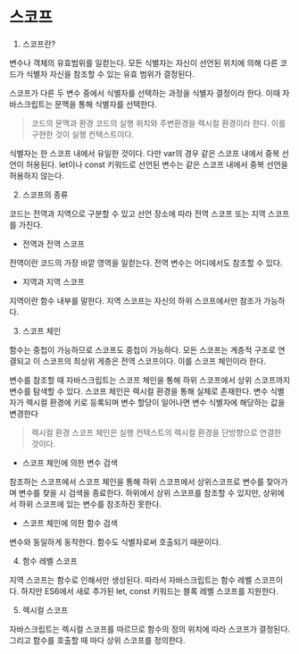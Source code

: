 # 스코프

1. 스코프란?

변수나 객체의 유효범위를 일컫는다. 모든 식별자는 자신이 선언된 위치에 의해 다른 코드가 식별자 자신을 참조할 수 있는 유효 범위가 결정된다. 

스코프가 다른 두 변수 중에서 식별자를 선택하는 과정을 식별자 결정이라 한다. 이때 자바스크립트는 문맥을 통해 식별자를 선택한다.

> 코드의 문맥과 환경
    코드의 실행 위치와 주변환경을 렉시컬 환경이라 한다. 이를 구현한 것이 실행 컨텍스트이다.

식별자는 한 스코프 내에서 유일한 것이다. 다만 var의 경우 같은 스코프 내에서 중복 선언이 허용된다. let이나 const 키워드로 선언된 변수는 같은 스코프 내에서 중복 선언을 허용하지 않는다.

2. 스코프의 종류

코드는 전역과 지역으로 구분할 수 있고 선언 장소에 따라 전역 스코프 또는 지역 스코프를 가진다.

- 전역과 전역 스코프

전역이란 코드의 가장 바깥 영역을 일컫는다. 전역 변수는 어디에서도 참조할 수 있다.

- 지역과 지역 스코프

지역이란 함수 내부를 말한다. 지역 스코프는 자신의 하위 스코프에서만 참조가 가능하다.

3. 스코프 체인

함수는 중첩이 가능하므로 스코프도 중첩이 가능하다. 모든 스코프는 계층적 구조로 연결되고 이 스코프의 최상위 게층은 전역 스코프이다. 이를 스코프 체인이라 한다.

변수를 참조할 때 자바스크립트는 스코프 체인을 통해 하위 스코프에서 상위 스코프까지 변수를 탐색할 수 있다. 스코프 체인은 렉시컬 환경을 통해 실체로 존재한다. 변수 식별자가 렉시컬 환경에 키로 등록되며 변수 할당이 일어나면 변수 식별자에 해당하는 값을 변경한다

> 렉시컬 환경
    스코프 체인은 실행 컨텍스트의 렉시컬 환경을 단방향으로 연결한 것이다.

- 스코프 체인에 의한 변수 검색

참조하는 스코프에서 스코프 체인을 통해 하위 스코프에서 상위스코프로 변수를 찾아가며 변수를 찾을 시 검색을 종료한다. 하위에서 상위 스코프를 참조할 수 있지만, 상위에서 하위 스코프에 있는 변수를 참조하진 못한다.

- 스코프 체인에 의한 함수 검색

변수와 동일하게 동작한다. 함수도 식별자로써 호출되기 때문이다.

4. 함수 레벨 스코프

지역 스코프는 함수로 인해서만 생성된다. 따라서 자바스크립트는 함수 레벨 스코프이다. 하지만 ES6에서 새로 추가된 let, const 키워드는 블록 레벨 스코프를 지원한다.

5. 렉시컬 스코프

자바스크립트는 렉시컬 스코프를 따르므로 함수의 정의 위치에 따라 스코프가 결정된다. 그리고 함수를 호출할 때 마다 상위 스코프를 정의한다. 